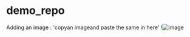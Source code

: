 # demo_repo
Adding an image : 'copyan imageand paste the same in here'
!![image](https://github.com/sanket3597/demo_repo/assets/135324740/b8f3ac79-501e-4122-9556-22b6201162b4)
